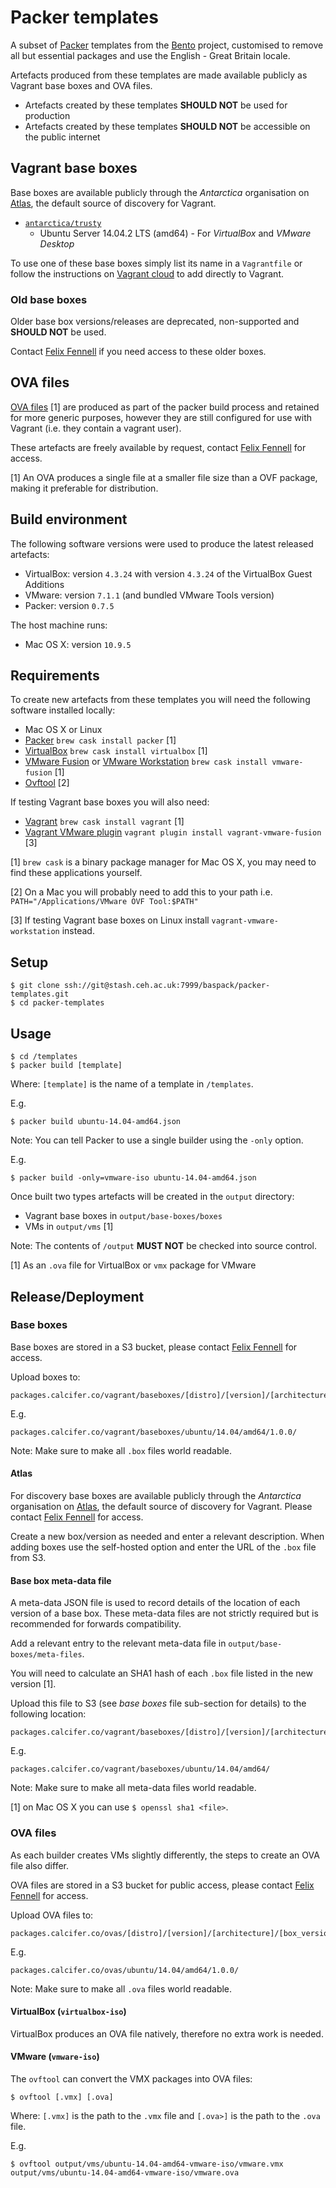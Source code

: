 # Packer templates

A subset of [Packer](http://www.packer.io/) templates from the [Bento](https://github.com/opscode/bento) project, customised to remove all but essential packages and use the English - Great Britain locale.

Artefacts produced from these templates are made available publicly as Vagrant base boxes and OVA files.

* Artefacts created by these templates **SHOULD NOT** be used for production
* Artefacts created by these templates **SHOULD NOT** be accessible on the public internet

## Vagrant base boxes

Base boxes are available publicly through the *Antarctica* organisation on [Atlas](https://atlas.hashicorp.com/antarctica), the default source of discovery for Vagrant.

* [`antarctica/trusty`](https://atlas.hashicorp.com/antarctica/boxes/trusty)
    * Ubuntu Server 14.04.2 LTS (amd64) - For *VirtualBox* and *VMware Desktop*

To use one of these base boxes simply list its name in a `Vagrantfile` or follow the instructions on [Vagrant cloud](https://vagrantcloud.com/) to add directly to Vagrant.

### Old base boxes

Older base box versions/releases are deprecated, non-supported and **SHOULD NOT** be used.

Contact [Felix Fennell](mailto:felnne@bas.ac.uk) if you need access to these older boxes.

## OVA files

[OVA files](http://en.wikipedia.org/wiki/Open_Virtualization_Format) [1] are produced as part of the packer build process and retained for more generic purposes, however they are still configured for use with Vagrant (i.e. they contain a vagrant user).

These artefacts are freely available by request, contact [Felix Fennell](mailto:felnne@bas.ac.uk) for access.

[1] An OVA produces a single file at a smaller file size than a OVF package, making it preferable for distribution.

## Build environment

The following software versions were used to produce the latest released artefacts:

* VirtualBox: version `4.3.24` with version `4.3.24` of the VirtualBox Guest Additions
* VMware: version `7.1.1` (and bundled VMware Tools version)
* Packer: version `0.7.5`

The host machine runs:

* Mac OS X: version `10.9.5`

## Requirements

To create new artefacts from these templates you will need the following software installed locally:

* Mac OS X or Linux
* [Packer](http://www.packer.io/docs/installation.html) `brew cask install packer` [1]
* [VirtualBox](http://www.virtualbox.org) `brew cask install virtualbox` [1]
* [VMware Fusion](http://www.vmware.com/products/fusion) or [VMware Workstation](http://www.vmware.com/products/workstation) `brew cask install vmware-fusion` [1]
* [Ovftool](https://www.vmware.com/support/developer/ovf/) [2]

If testing Vagrant base boxes you will also need:

* [Vagrant](http://www.vagrantup.com) `brew cask install vagrant` [1]
* [Vagrant VMware plugin](www.vagrantup.com/vmware) `vagrant plugin install vagrant-vmware-fusion` [3]

[1] `brew cask` is a binary package manager for Mac OS X, you may need to find these applications yourself.

[2] On a Mac you will probably need to add this to your path i.e. `PATH="/Applications/VMware OVF Tool:$PATH"`

[3] If testing Vagrant base boxes on Linux install `vagrant-vmware-workstation` instead.

## Setup

```shell
$ git clone ssh://git@stash.ceh.ac.uk:7999/baspack/packer-templates.git
$ cd packer-templates
```

## Usage

```shell
$ cd /templates
$ packer build [template]
```

Where: `[template]` is the name of a template in `/templates`.

E.g.

```shell
$ packer build ubuntu-14.04-amd64.json
```

Note: You can tell Packer to use a single builder using the `-only` option.

E.g.

```shell
$ packer build -only=vmware-iso ubuntu-14.04-amd64.json
```

Once built two types artefacts will be created in the `output` directory:

* Vagrant base boxes in `output/base-boxes/boxes`
* VMs in `output/vms` [1] 

Note: The contents of `/output` **MUST NOT** be checked into source control.

[1] As an `.ova` file for VirtualBox or `vmx` package for VMware

## Release/Deployment 

### Base boxes

Base boxes are stored in a S3 bucket, please contact [Felix Fennell](mailto:felnne@bas.ac.uk) for access.

Upload boxes to:

```
packages.calcifer.co/vagrant/baseboxes/[distro]/[version]/[architecture]/[box_version]/
```

E.g.

```
packages.calcifer.co/vagrant/baseboxes/ubuntu/14.04/amd64/1.0.0/
```

Note: Make sure to make all `.box` files world readable.

#### Atlas

For discovery base boxes are available publicly through the *Antarctica* organisation on [Atlas](https://atlas.hashicorp.com/antarctica), the default source of discovery for Vagrant. Please contact [Felix Fennell](mailto:felnne@bas.ac.uk) for access.

Create a new box/version as needed and enter a relevant description. When adding boxes use the self-hosted option and enter the URL of the `.box` file from S3.

#### Base box meta-data file

A meta-data JSON file is used to record details of the location of each version of a base box. These meta-data files are not strictly required but is recommended for forwards compatibility.

Add a relevant entry to the relevant meta-data file in `output/base-boxes/meta-files`.

You will need to calculate an SHA1 hash of each `.box` file listed in the new version [1].

Upload this file to S3 (see *base boxes* file sub-section for details) to the following location:

```
packages.calcifer.co/vagrant/baseboxes/[distro]/[version]/[architecture]/
```

E.g.

```
packages.calcifer.co/vagrant/baseboxes/ubuntu/14.04/amd64/
```

Note: Make sure to make all meta-data files world readable.

[1] on Mac OS X you can use `$ openssl sha1 <file>`.

### OVA files

As each builder creates VMs slightly differently, the steps to create an OVA file also differ.

OVA files are stored in a S3 bucket for public access, please contact [Felix Fennell](mailto:felnne@bas.ac.uk) for access.

Upload OVA files to:

```
packages.calcifer.co/ovas/[distro]/[version]/[architecture]/[box_version]/
```

E.g.

```
packages.calcifer.co/ovas/ubuntu/14.04/amd64/1.0.0/
```

Note: Make sure to make all `.ova` files world readable.

#### VirtualBox (`virtualbox-iso`)

VirtualBox produces an OVA file natively, therefore no extra work is needed.

#### VMware (`vmware-iso`)

The `ovftool` can convert the VMX packages into OVA files:

```shell
$ ovftool [.vmx] [.ova]
```

Where: `[.vmx]` is the path to the `.vmx` file and `[.ova>]` is the path to the `.ova` file.

E.g.

```shell
$ ovftool output/vms/ubuntu-14.04-amd64-vmware-iso/vmware.vmx output/vms/ubuntu-14.04-amd64-vmware-iso/vmware.ova
```





